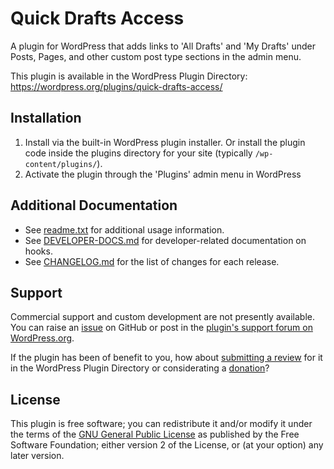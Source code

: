 # Quick Drafts Access

A plugin for WordPress that adds links to 'All Drafts' and 'My Drafts' under Posts, Pages, and other custom post type sections in the admin menu.

This plugin is available in the WordPress Plugin Directory: https://wordpress.org/plugins/quick-drafts-access/


## Installation

1. Install via the built-in WordPress plugin installer. Or install the plugin code inside the plugins directory for your site (typically `/wp-content/plugins/`).
2. Activate the plugin through the 'Plugins' admin menu in WordPress


## Additional Documentation

* See [readme.txt](https://github.com/coffee2code/quick-drafts-access/blob/master/readme.txt) for additional usage information.
* See [DEVELOPER-DOCS.md](DEVELOPER-DOCS.md) for developer-related documentation on hooks.
* See [CHANGELOG.md](CHANGELOG.md) for the list of changes for each release.


## Support

Commercial support and custom development are not presently available. You can raise an [issue](https://github.com/coffee2code/quick-drafts-access/issues) on GitHub or post in the [plugin's support forum on WordPress.org](https://wordpress.org/support/plugin/quick-drafts-access/).

If the plugin has been of benefit to you, how about [submitting a review](https://wordpress.org/support/plugin/quick-drafts-access/reviews/) for it in the WordPress Plugin Directory or considerating a [donation](https://www.paypal.com/cgi-bin/webscr?cmd=_s-xclick&hosted_button_id=6ARCFJ9TX3522)?


## License

This plugin is free software; you can redistribute it and/or modify it under the terms of the [GNU General Public License](https://www.gnu.org/licenses/gpl-2.0.html) as published by the Free Software Foundation; either version 2 of the License, or (at your option) any later version.